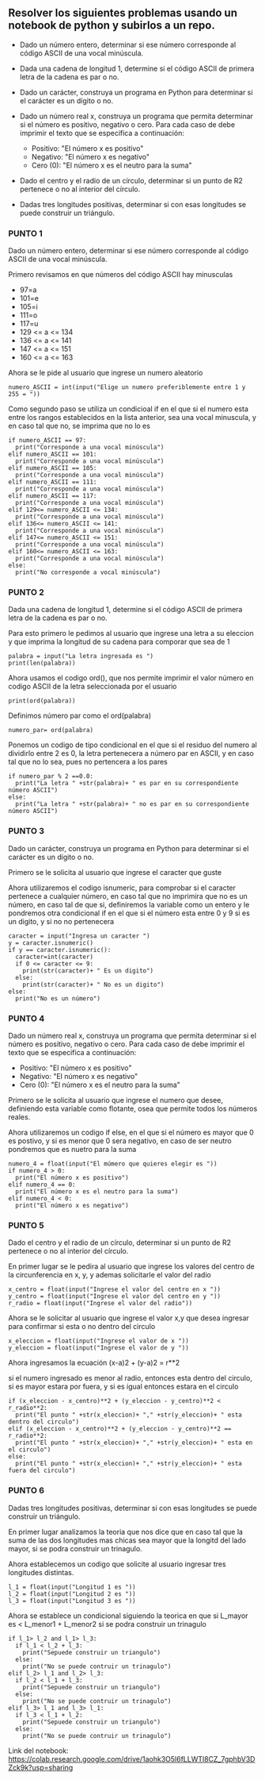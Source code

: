 ## Resolver los siguientes problemas usando un notebook de python y subirlos a un repo.

* Dado un número entero, determinar si ese número corresponde al código ASCII de una vocal minúscula.

* Dada una cadena de longitud 1, determine si el código ASCII de primera letra de la cadena es par o no.

* Dado un carácter, construya un programa en Python para determinar si el carácter es un dígito o no.

* Dado un número real x, construya un programa que permita determinar si el número es positivo, negativo o cero. Para cada caso de debe imprimir el texto que se especifica a continuación:
  * Positivo: "El número x es positivo"
  * Negativo: "El número x es negativo"
  * Cero (0): "El número x es el neutro para la suma"

* Dado el centro y el radio de un círculo, determinar si un punto de R2 pertenece o no al interior del círculo.

* Dadas tres longitudes positivas, determinar si con esas longitudes se puede construir un triángulo.

### PUNTO 1
Dado un número entero, determinar si ese número corresponde al código ASCII de una vocal minúscula.

Primero revisamos en que números del código ASCII hay minusculas

* 97=a
* 101=e
* 105=i
* 111=o
* 117=u
* 129 <= a <= 134
* 136 <= a <= 141
* 147 <= a <= 151
* 160 <= a <= 163

Ahora se le pide al usuario que ingrese un  numero aleatorio

  
```
numero_ASCII = int(input("Elige un numero preferiblemente entre 1 y 255 = "))
```

Como segundo paso se utiliza un condicioal if en el que si el numero esta entre los rangos establecidos en la lista anterior, sea una vocal minuscula, y en caso tal que no, se imprima que no lo es

```
if numero_ASCII == 97:
  print("Corresponde a una vocal minúscula")
elif numero_ASCII == 101:
  print("Corresponde a una vocal minúscula")
elif numero_ASCII == 105:
  print("Corresponde a una vocal minúscula")
elif numero_ASCII == 111:
  print("Corresponde a una vocal minúscula")
elif numero_ASCII == 117:
  print("Corresponde a una vocal minúscula")
elif 129<= numero_ASCII <= 134:
  print("Corresponde a una vocal minúscula")
elif 136<= numero_ASCII <= 141:
  print("Corresponde a una vocal minúscula")
elif 147<= numero_ASCII <= 151:
  print("Corresponde a una vocal minúscula")
elif 160<= numero_ASCII <= 163:
  print("Corresponde a una vocal minúscula")
else:
  print("No corresponde a vocal minúscula")
```

### PUNTO 2

Dada una cadena de longitud 1, determine si el código ASCII de primera letra de la cadena es par o no.

Para esto primero le pedimos al usuario que ingrese una letra a su eleccion y que imprima la longitud de su cadena para comporar que sea de 1

```
palabra = input("La letra ingresada es ")
print(len(palabra))
```

Ahora usamos el codigo ord(), que nos permite imprimir el valor número en codigo ASCII de la letra seleccionada por el usuario

```
print(ord(palabra))
```

Definimos número par como el ord(palabra)

```
numero_par= ord(palabra)
```

Ponemos un codigo de tipo condicional en el que si el residuo del numero al dividirlo entre 2 es 0, la letra pertenecera a número par en ASCII, y en caso tal que no lo sea, pues no pertencera a los pares

```
if numero_par % 2 ==0.0:
  print("La letra " +str(palabra)+ " es par en su correspondiente número ASCII")
else:
  print("La letra " +str(palabra)+ " no es par en su correspondiente número ASCII")
```

### PUNTO 3

Dado un carácter, construya un programa en Python para determinar si el carácter es un dígito o no.


Primero se le solicita al usuario que ingrese el caracter que guste

Ahora utilizaremos el codigo isnumeric, para comprobar si el caracter pertenece a cualquier número, en caso tal que no imprimira que no es un número, en caso tal de que si, definiremos la variable como un entero y le pondremos otra condicional if en el que si el número esta entre 0 y 9 si es un digito, y si no no pertenecera

```
caracter = input("Ingresa un caracter ")
y = caracter.isnumeric()
if y == caracter.isnumeric():
  caracter=int(caracter)
  if 0 <= caracter <= 9:
    print(str(caracter)+ " Es un digito")
  else:
    print(str(caracter)+ " No es un digito")
else:
  print("No es un número")
```

### PUNTO 4

Dado un número real x, construya un programa que permita determinar si el número es positivo, negativo o cero. Para cada caso de debe imprimir el texto que se especifica a continuación:
  * Positivo: "El número x es positivo"
  * Negativo: "El número x es negativo"
  * Cero (0): "El número x es el neutro para la suma"

Primero se le solicita al usuario que ingrese el numero que desee, definiendo esta variable como flotante, osea que permite todos los números reales.

Ahora utilizaremos un codigo if else, en el que si el número es mayor que 0 es postivo, y si es menor que 0 sera negativo, en caso de ser neutro pondremos que es nuetro para la suma

```
numero_4 = float(input("El múmero que quieres elegir es "))
if numero_4 > 0:
  print("El número x es positivo")
elif numero_4 == 0:
  print("El número x es el neutro para la suma")
elif numero_4 < 0:
  print("El número x es negativo")
```

### PUNTO 5

Dado el centro y el radio de un círculo, determinar si un punto de R2 pertenece o no al interior del círculo.


En primer lugar se le pedira al usuario que ingrese los valores del centro de la circunferencia en x, y, y ademas solicitarle el valor del radio

```
x_centro = float(input("Ingrese el valor del centro en x "))
y_centro = float(input("Ingrese el valor del centro en y "))
r_radio = float(input("Ingrese el valor del radio"))
```

Ahora se le solicitar al usuario que ingrese el valor x,y que desea ingresar para confirmar si esta o no dentro del circulo

```
x_eleccion = float(input("Ingrese el valor de x "))
y_eleccion = float(input("Ingrese el valor de y "))
```

Ahora ingresamos la ecuación (x-a)2 + (y-a)2 = r**2

si el numero ingresado es menor al radio, entonces esta dentro del circulo, si es mayor estara por fuera, y si es igual entonces estara en el circulo

```
if (x_eleccion - x_centro)**2 + (y_eleccion - y_centro)**2 < r_radio**2:
  print("El punto " +str(x_eleccion)+ "," +str(y_eleccion)+ " esta dentro del circulo")
elif (x_eleccion - x_centro)**2 + (y_eleccion - y_centro)**2 == r_radio**2:
  print("El punto " +str(x_eleccion)+ "," +str(y_eleccion)+ " esta en el circulo")
else:
  print("El punto " +str(x_eleccion)+ "," +str(y_eleccion)+ " esta fuera del circulo")
```

### PUNTO 6

Dadas tres longitudes positivas, determinar si con esas longitudes se puede construir un triángulo.

En primer lugar analizamos la teoria que nos dice que en caso tal que la suma de las dos longitudes mas chicas sea mayor que la longitd del lado mayor, si se podra construir un trinagulo.

Ahora establecemos un codigo que solicite al usuario ingresar tres longitudes distintas.

```
l_1 = float(input("Longitud 1 es "))
l_2 = float(input("Longitud 2 es "))
l_3 = float(input("Longitud 3 es "))
```

Ahora se establece un condicional siguiendo la teorica en que si L_mayor es < L_menor1 + L_menor2 si se podra construir un trinagulo

```
if l_1> l_2 and l_1> l_3:
  if l_1 < l_2 + l_3:
    print("Sepuede construir un triangulo")
  else:
    print("No se puede contruir un trinagulo")
elif l_2> l_1 and l_2> l_3:
  if l_2 < l_1 + l_3:
    print("Sepuede construir un triangulo")
  else:
    print("No se puede contruir un trinagulo")
elif l_3> l_1 and l_3> l_1:
  if l_3 < l_1 + l_2:
    print("Sepuede construir un triangulo")
  else:
    print("No se puede contruir un trinagulo")
```

Link del notebook: 
https://colab.research.google.com/drive/1aohk3O5l6fLLWTl8CZ_7gphbV3DZck9k?usp=sharing

